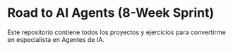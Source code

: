 # Road to AI Agents (8-Week Sprint)
Este repositorio contiene todos los proyectos y ejercicios para convertirme en especialista en Agentes de IA.
